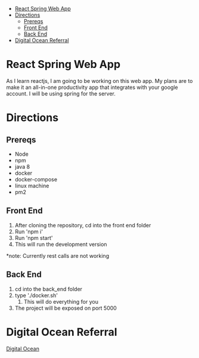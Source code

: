 - [React Spring Web App](#react-spring-web-app)
- [Directions](#directions)
  - [Prereqs](#prereqs)
  - [Front End](#front-end)
  - [Back End](#back-end)
- [Digital Ocean Referral](#digital-ocean-referral)

# React Spring Web App

As I learn reactjs, I am going to be working on this web app. My plans are to make it an all-in-one productivity app that integrates with your google account. I will be using spring for the server.

# Directions

## Prereqs

-   Node
-   npm
-   java 8
-   docker
-   docker-compose
-   linux machine
-   pm2

## Front End

1. After cloning the repository, cd into the front end folder
2. Run 'npm i'
3. Run 'npm start'
4. This will run the development version

\*note: Currently rest calls are not working

## Back End

1. cd into the back_end folder
2. type './docker.sh'
    1. This will do everything for you
3. The project will be exposed on port 5000

# Digital Ocean Referral

[Digital Ocean](https://m.do.co/c/17eeaaa0e7fb)
